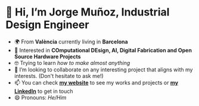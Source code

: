 # 👋 Hi, I’m Jorge Muñoz, Industrial Design Engineer 
- 🌍 From **València** currently living in **Barcelona**
- 👀 Interested in **COmputational DEsign, AI, Digital Fabrication and Open Source Hardware Projects**
- 🤓 Trying to learn *how to make almost anything*
- 👥 I’m looking to collaborate on any interesting project that aligns with my interests. (Don't hesitate to ask me!)
- 📫 You can check **[my website](https://jmuozan.github.io/jorgemunyozz.github.io/)** to see my works and projects or **[my LinkedIn](https://www.linkedin.com/in/jorgemunozzanon/)** to get in touch
- 😄 Pronouns: *He/Him*
<!---
- ⚡ Fun fact: ...
jmuozan/jmuozan is a ✨ special ✨ repository because its `README.md` (this file) appears on your GitHub profile.
You can click the Preview link to take a look at your changes.
--->
